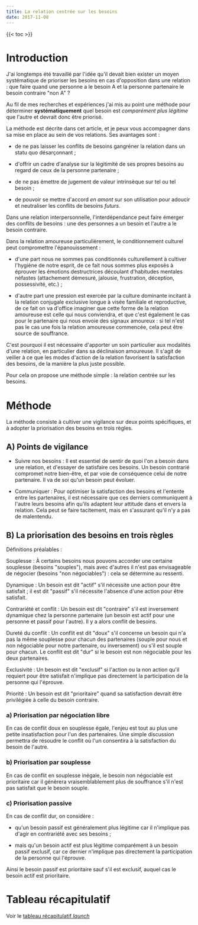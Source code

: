 ```yaml
---
title: La relation centrée sur les besoins
date: 2017-11-08
---
```


{{< toc >}}

# Introduction
J'ai longtemps été travaillé par l'idée qu'il devait bien exister un moyen systématique de prioriser les besoins en cas d'opposition dans une relation : que faire quand une personne a le besoin A et la personne partenaire le besoin contraire "non A" ?

Au fil de mes recherches et expériences j'ai mis au point une méthode pour déterminer **systématiquement** quel besoin est *comparément plus légitime* que l'autre et devrait donc être priorisé.

La méthode est décrite dans cet article, et je peux vous accompagner dans sa mise en place au sein de vos relations. Ses avantages sont :
- de ne pas laisser les conflits de besoins gangréner la relation dans un statu quo désarçonnant ;

- d'offrir un cadre d'analyse sur la légitimité de ses propres besoins au regard de ceux de la personne partenaire ;

- de ne pas émettre de jugement de valeur intrinsèque sur tel ou tel besoin ;

- de pouvoir se mettre d'accord *en amont* sur son utilisation pour adoucir et neutraliser les conflits de besoins *futurs*.

Dans une relation interpersonnelle, l'interdépendance peut faire émerger des conflits de besoins : une des personnes a un besoin et l'autre a le besoin contraire.

Dans la relation amoureuse particulièrement, le conditionnement culturel peut compromettre l'épanouissement :

- d'une part nous ne sommes pas conditionnés culturellement à cultiver l'hygiène de notre esprit, de ce fait nous sommes plus exposés à éprouver les émotions destructrices découlant d'habitudes mentales néfastes (attachement démesuré, jalousie, frustration, déception, possessivité, etc.) ;

- d'autre part une pression est exercée par la culture dominante incitant à la relation conjugale exclusive longue à visée familiale et reproductive, de ce fait on va d'office imaginer que cette forme de la relation amoureuse est celle qui nous conviendra, et que c'est également le cas pour le partenaire qui nous envoie des signaux amoureux : si tel n'est pas le cas une fois la relation amoureuse commencée, cela peut être source de souffrance.

C'est pourquoi il est nécessaire d'apporter un soin particulier aux modalités d'une relation, en particulier dans sa déclinaison amoureuse. Il s'agit de veiller à ce que les modes d'action de la relation favorisent la satisfaction des besoins, de la manière la plus juste possible.

Pour cela on propose une méthode simple : la relation centrée sur les besoins.

# Méthode
La méthode consiste à cultiver une vigilance sur deux points spécifiques, et à adopter la priorisation des besoins en trois règles.

## A) Points de vigilance
- Suivre nos besoins :
Il est essentiel de sentir de quoi l'on a besoin dans une relation, et d'essayer de satisfaire ces besoins. Un besoin contrarié compromet notre bien-être, et par voie de conséquence celui de notre partenaire.
Il va de soi qu'un besoin peut évoluer.

- Communiquer :
Pour optimiser la satisfaction des besoins et l'entente entre les partenaires, il est nécessaire que ces derniers communiquent à l'autre leurs besoins afin qu'ils adaptent leur attitude dans et envers la relation.
Cela peut se faire tacitement, mais en s'assurant qu'il n'y a pas de malentendu.

## B) La priorisation des besoins en trois règles
Définitions préalables :

Souplesse
: À certains besoins nous pouvons accorder une certaine souplesse (besoins "souples"), mais avec d'autres il n'est pas envisageable de négocier (besoins "non négociables") : cela se détermine au ressenti.

Dynamique
: Un besoin est dit "actif" s'il nécessite une action pour être satisfait ; il est dit "passif" s'il nécessite l'absence d'une action pour être satisfait.

Contrariété et conflit
: Un besoin est dit "contraire" s'il est inversement dynamique chez la personne partenaire (un besoin est actif pour une personne et passif pour l'autre). Il y a alors conflit de besoins.

Dureté du conflit
: Un conflit est dit "doux" s'il concerne un besoin qui n'a pas la même souplesse pour chacun des partenaires (souple pour nous et non négociable pour notre partenaire, ou inversement) ou s'il est souple pour chacun. Le conflit est dit "dur" si le besoin est non négociable pour les deux partenaires.

Exclusivité
: Un besoin est dit "exclusif" si l'action ou la non action qu'il requiert pour être satisfait n'implique pas directement la participation de la personne qui l'éprouve.

Priorité
: Un besoin est dit "prioritaire" quand sa satisfaction devrait être privilégiée à celle du besoin contraire.

### a) Priorisation par négociation libre
En cas de conflit doux en souplesse égale, l'enjeu est tout au plus une petite insatisfaction pour l'un des partenaires. Une simple discussion permettra de résoudre le conflit où l'un consentira à la satisfaction du besoin de l'autre.

### b) Priorisation par souplesse
En cas de conflit en souplesse inégale, le besoin non négociable est prioritaire car il génèrera vraisemblablement plus de souffrance s'il n'est pas satisfait que le besoin souple.

### c) Priorisation passive
En cas de conflit dur, on considère :
- qu'un besoin passif est généralement plus légitime car il n'implique pas d'agir en contrariété avec ses besoins ;

- mais qu'un besoin actif est plus légitime comparément à un besoin passif exclusif, car ce dernier n'implique pas directement la participation de la personne qui l'éprouve.

Ainsi le besoin passif est prioritaire sauf s'il est exclusif, auquel cas le besoin actif est prioritaire.

# Tableau récapitulatif
Voir le <a href="https://docs.google.com/presentation/d/1rVhpqJTSbZijbc96qBvOMur4YFYf9bmMFQEFij1oKPA" target="_blank">tableau récapitulatif <i class="material-icons">launch</i></a>
